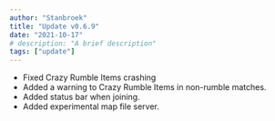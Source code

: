 ```yaml
---
author: "Stanbroek"
title: "Update v0.6.9"
date: "2021-10-17"
# description: "A brief description"
tags: ["update"]
---
```


- Fixed Crazy Rumble Items crashing
- Added a warning to Crazy Rumble Items in non-rumble matches.
- Added status bar when joining.
- Added experimental map file server.
